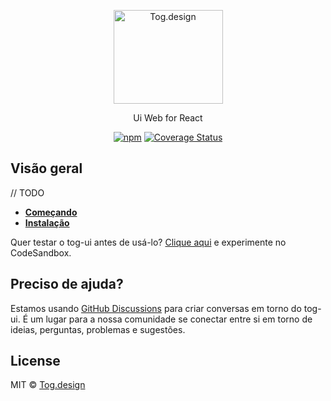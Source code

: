 <p align="center">
  <a href="https://tog.dev">
    <img src="https://tog.design/_nuxt/img/985fce3.svg" height="150" width="175" alt="Tog.design" />
  </a>
</p>

<p align="center">Ui Web for React</p>

<div align="center">

[![npm](https://img.shields.io/npm/v/@tog-ui/web.svg?color=%238257E5&style=for-the-badge)](https://www.npmjs.com/package/@top-ui/web)<space><space>
[![Coverage Status](https://img.shields.io/coveralls/github/tog-design/tog-ui?color=8257E5&style=for-the-badge)](https://coveralls.io/github/tog-design/tog-ui?branch=master)

</div>

## Visão geral

// TODO

- **[Começando](https://tog.dev/quick-start)**
- **[Instalação](https://tog.dev/installation)**

Quer testar o tog-ui antes de usá-lo? [Clique aqui](https://codesandbox.io/) e experimente no CodeSandbox.

## Preciso de ajuda?

Estamos usando [GitHub Discussions](https://github.com/tog-design/tog-ui/discussions) para criar conversas em torno do tog-ui. É um lugar para a nossa comunidade se conectar entre si em torno de ideias, perguntas, problemas e sugestões.

## License

MIT © [Tog.design](https://github.com/tog-design)
